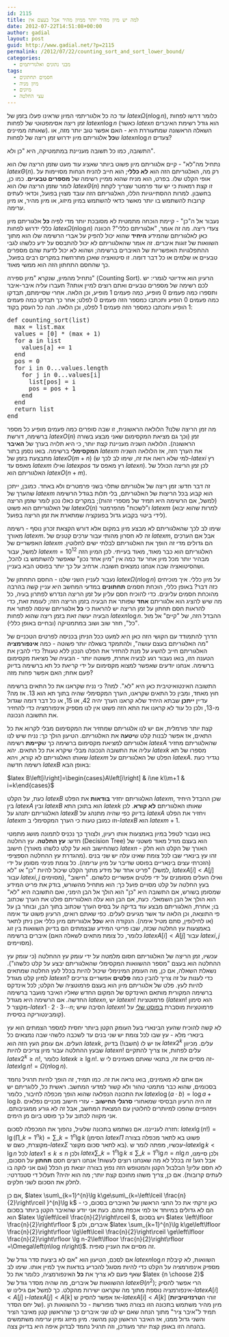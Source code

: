```yaml
---
id: 2115
title: למה יש מיון מהיר יותר ממיון מהיר אבל בעצם אין
date: 2012-07-22T14:51:08+00:00
author: gadial
layout: post
guid: http://www.gadial.net/?p=2115
permalink: /2012/07/22/counting_sort_and_sort_lower_bound/
categories:
  - מבני נתונים ואלגוריתמים
tags:
  - חסמים תחתונים
  - מיון מניה
  - מיונים
  - עצי החלטה
---
```

עד כה כל אלגוריתמי המיון שראינו פעלו בזמן של $latex \Omega\left(n\log n\right)$, כלומר דרשו לפחות זמן ריצה אסימפטוטי של לפחות $latex n\log n$ (כאשר $latex n$ הוא גודל רשימת האיברים שאותה ממיינים). השאלה הראשונה שמתעוררת היא - האם אפשר טוב יותר מזה, או ש**כל** אלגוריתם מיון ידרוש זמן ריצה של לפחות $latex n\log n$ צעדים?

התשובה, כמו כל תשובה מעניינת במתמטיקה, היא "כן ולא".

נתחיל מה"לא" - קיים אלגוריתם מיון פשוט ביותר שאציג עוד מעט שזמן הריצה שלו הוא $latex \Theta\left(n\right)$. רק מה, האלגוריתם הזה הוא **לא כללי**; הוא חייב להניח הנחות מסויימות על אופי הקלט שלו. בפרט, הוא מניח שהוא ממיין רשימה של **מספרים טבעיים**. כמו כן, לומר שזמן הריצה שלו הוא $latex \Theta\left(n\right)$ זו קצת רמאות כי יש עוד פרמטר שצריך לקחת בחשבון. למרות ההסתייגויות הללו, האלגוריתם הזה עובד מצוין בפועל, וכדאי לעתים קרובות להשתמש בו יותר מאשר כדאי להשתמש במיון מיזוג, או מיון מהיר, או מיון ערימה.

נעבור אל ה"כן" - קיימת הוכחה מתמטית לא מסובכת יותר מדי לפיה **כל** אלגוריתם מיון כללי ידרוש לפחות $latex \Omega\left(n\log n\right)$ צעדי ריצה. מה זה אומר, "אלגוריתם כללי"? הכוונה כאן לאלגוריתם שהמידע **היחיד** שהוא יכול להפיק על אברי הרשימה שלו הוא מתוך השוואות של זוגות איברים. זה אומר שהאלגוריתם לא יכול להתבסס על ידע כלשהו לגבי ההתפלגויות האפשריות של האיברים ברשימה; ושהוא לא יכול לדעת שהם מספרים טבעיים או שלמים או כל דבר דומה. זו סיטואציה שאכן מתרחשת במקרים רבים בפועל, כך שהחסם התחתון הזה הוא ממשי מאוד.

נתחיל מהמיון, שנקרא "מיון ספירה" (Counting Sort). הרעיון הוא אידיוטי לגמרי: יש לכם רשימה של מספרים טבעיים ואתם רוצים למיין אותה? תעברו עליה איבר-איבר ותספרו כמה פעמים 0 מופיע, כמה פעמים 1 מופיע, וכן הלאה. אחרי שסיימתם, תבדקו כמה פעמים 0 הופיע ותכתבו כמספר הזה פעמים 0 לפלט; אחר כך תבדקו כמה פעמים 1 הופיע ותכתבו כמספר הזה פעמים 1 לפלט, וכן הלאה. הנה כל העסק בקוד:

<pre style="font-size: 14px;" dir="ltr">def counting_sort(list)
  max = list.max
  values = [0] * (max + 1)
  for a in list
    values[a] += 1
  end
  pos = 0
  for i in 0...values.length
    for j in 0...values[i]
      list[pos] = i
      pos = pos + 1
    end
  end
  return list
end</pre>

מה זמן הריצה שלנו? הלולאה הראשונית, זו שבה סופרים כמה פעמים מופיע כל מספר ברשימה, דורשת $latex O\left(n\right)$ זמן (וכך גם מציאת המקסימום שאני מבצע בשורה הראשונה). הלולאה השניה מעניינת קצת יותר, כי היא תלויה בערך של **האיבר המקסימלי** ברשימה. בואו נסמן בתור $latex m$ את הערך הזה, אז הלולאה השניה מתבצעת בזמן של $latex O\left(m+n\right)$ (למי שלא רואה את זה, שימו לב לכך ש-$latex i$ רץ מאפס עד $latex m$ ואילו $latex pos$ רץ מאפס עד $latex n$). לכן זמן הריצה הכולל של האלגוריתם הוא $latex O\left(n+m\right)$.

זה דבר חדש: זמן ריצה של אלגוריתם שתלוי בשני פרמטרים ולא באחד. כמובן, ייתכן שהערך של $latex m$ הוא קבוע בכל הריצות של האלגוריתם, בלי תלות בגודל הרשימה (למשל, אם הרשימה היא תמיד של מספרי זהות); במקרים כאלו נכון לומר שזמן הריצה של האלגוריתם הוא פשוט $latex O\left(n\right)$ ו"לשכוח" מהפרמטר $latex m$ (למרות שהוא יבוא לידי ביטוי בקבוע גדול בפונקציה שמתארת את זמן הריצה בפועל).

שימו לב לכך שהאלגוריתם לא מבצע מיון במקום אלא דורש הקצאת זכרון נוסף - רשימה מאורך $latex m$. זה לא חסרון מהותי עבור ערכים קטנים של $latex m$, אבל אם הערכים האפשריים של $latex m$ הם גדולים מדי זה הופך את האלגוריתם לבלתי ישים לחלוטין. למשל, עבור $latex m=10^{12}$ האלגוריתם הוא כבר מאוד, מאוד בעייתי. לכן המיון הזה מבהיר יותר מכל מיון אחר עד כמה אין "מיון אחד נכון" שאפשר להשתמש בו להכל, ושהסיטואציה שבה אנחנו נמצאים חשובה. ארחיב על כך יותר בפוסט הבא בעניין.

נעבור לעניין השני שלנו - החסם התחתון של $latex \Omega\left(n\log n\right)$ על מיון כללי. איך מוכיחים כזה דבר? באופן כללי, הוכחת חסמים **תחתונים** במדעי המחשב היא עניין קשה בהרבה מהוכחת חסמים עליונים. כדי להוכיח חסם עליון על זמן הריצה הנדרש לפתרון בעיה, כל מה שיש להציג הוא אלגוריתם **אחד** שפותר את הבעיה בזמן הריצה הזה; לעומת זאת, כדי להראות חסם תחתון על זמן הריצה יש להראות כי **כל** אלגוריתם שינסה לפתור את הבעיה יעשה זאת בזמן ריצה שהוא לפחות $latex n\log n$. ההבדל הזה, של "קיים" אל מול "כל", חוזר שוב ושוב במתמטיקה (ובחיים באופן כללי).

הדרך להתמודד עם הקושי הזה כאן היא למעט ככל הניתן בכניסה לפרטים הטכניים של "מה האלגוריתם בעצם עושה", ולהתמקד בשאלה יותר פשוטה - כמה **אינפורמציה** האלגוריתם חייב להשיג על מנת להחזיר את הפלט הנכון ללא טעות? כדי להבין את הטענה הזו, בואו נעבור רגע לבעיה אחרת, פשוטה יותר - הבעיה של מציאת מקסימום ברשימה. אנחנו יודעים שאפשר למצוא מקסימום על ידי קריאת כל תא ברשימה בדיוק פעם אחת; האם אפשר פחות מזה?

התשובה האינטואיטיבית כאן היא "לא". למה? כי נניח שקראנו את כל התאים ברשימה חוץ מאחד, ומבין כל התאים שקראנו, הערך המקסימלי שהיה בתוך תא הוא 13. אז מה? עדיין **ייתכן** שבתא היחיד שלא קראנו הערך יהיה 42, או 15, או כל דבר דומה שגדול מ-13, ולכן כל עוד לא קראנו את התא הזה פשוט אין לנו מספיק אינפורמציה כדי להחזיר את התשובה הנכונה.

קצת יותר פורמלית, אם יש לנו אלגוריתם שמחזיר את המקסימום מבלי לקרוא את כל התאים, אז אפשר לבנות קלט ש**יטעה** את האלגוריתם. הטיעון הולך כך: נניח שיש לנו אלגוריתם למציאת מקסימום ברשימה כך ש**קיימת** רשימה $latex A$ שהאלגוריתם מחזיר עליה את התשובה הנכונה מבלי שיקרא את כל התאים. יהא $latex k$ מספרו של תא שאותו האלגוריתם לא קורא, ויהא $latex m$ הפלט של האלגוריתם על $latex A$. נגדיר כעת רשימה חדשה $latex B$ באופן הבא:

$latex B\left[i\right]=\begin{cases}A\left[i\right] & i\ne k\\m+1 & i=k\end{cases}$

כעת, על הקלט $latex B$ האלגוריתם יחזיר **בודאות** את הפלט $latex m$, שכן ההבדל היחיד בין $latex A$ ובין $latex B$ הוא בתוכן התא $latex k$ שאותו האלגוריתם **לא קורא**. לכן האלגוריתם יתנהג על $latex B$ בדיוק כפי שהיה מתנהג על $latex A$ ויחזיר את הפלט $latex m$ וזו כמובן טעות כי הערך המקסימלי ב-$latex B$ הוא $latex m+1$.

בואו נעבור לטפל במיון באמצעות אותו רעיון, ולצורך כך נכניס לתמונה מושג מתמטי חדש: **עץ החלטה**. עץ החלטה (Decision Tree) הוא בעצם מודל מאוד פשטני של חישוב (כשהחישוב הוא על קלט כלשהו מאורך $latex n$ - האורך של הקלט הוא חלק מהגדרת עץ ההחלטה הספציפי). זהו עץ בינארי שבו לכל צומת שאינו עלה יש שני בנים (הזכרתי עצים בינאריים בפוסט שדיבר על מיון ערימה). כל צומת פנימי מסומן על ידי פריט אחד של מידע מתוך הקלט שיכול להיות "כן" או "לא" (למשל, $latex A\left[i\right]<A\left[j\right]$ עבור $latex i,j$ מסוימים), ואילו העלים מסומנים על ידי פלטים אפשריים כלשהם. "חישוב" בעץ החלטה על קלט מסויים פועל כך: הוא מתחיל מהשורש, בודק את פריט המידע שמסומן בשורש, אם התשובה היא "כן" הוא הולך אל הבן הימני, ואם התשובה היא "לא" הוא הולך אל הבן השמאלי. כעת, אם הבן הוא עלה האלגוריתם פולט את הערך שכתוב בו; אחרת, האלגוריתם מבצע עוד בדיקה על בסיס הערך שכתוב בתוך הבן, ובוחר בן על פי התוצאה, וכן הלאה עד אשר מגיעים לעלים. כפי שאתם רואים, הרעיון פשוט עד אימה (או לחילופין, סתם מטיל אימה). הנקודה היא ש**כל** אלגוריתם מיון כללי אכן ניתן לתאר באמצעות עץ החלטה שכזה, שבו פריטי המידע שבצמתים הם בדיוק השוואות בין זוג איברים ברשימה (כלומר, כל צומת מתאים לשאלה האם $latex A\left[i\right]<A\left[j\right]$ עבור $latex i,j$ מסויימים).

עכשיו, זמן הריצה של האלגוריתם חסום מלמטה על ידי עומק עץ ההחלטה (כי עומק עץ ההחלטה הוא בעצם "מספר ההשוואות המקסימלי שהאלגוריתם יבצע על קלט כלשהו"). נשאלת השאלה, אם כן, מה העומק המינימלי שיכול להיות בכלל לעץ החלטה שמתאים למיון קלט מגודל $latex n$? כדי לענות על זה צריך להבין כמה **פלטים** אפשריים צריכים להיות לעץ. פלט של אלגוריתם מיון הוא בעצם פרמוטציה של הקלט; לכל אינדקס ברשימה המקורית מותאם האינדקס של המקום החדש שאליו האיבר מועבר ברשימה החדשה. אם הרשימה היא מגודל $latex n$, יש $latex n!$ פרמוטציות ($latex n!$ הוא סימון מקוצר ל-$latex 1\cdot2\cdot3\cdots n$; הסיבה שיש $latex n!$ פרמוטציות מוסברת [בפוסט שלי](http://www.gadial.net/2010/06/20/combinatorics_intro/) על קומבינטוריקה בסיסית).

לא קשה להוכיח שהעץ הבינארי בעל העומק הקטן ביותר יחסית למספר הצמתים הוא עץ בינארי מלא - עץ שבו לכל צומת יש שני בנים עד לשכבה כלשהי שבה נמצאים כל העלים. אם עומק העץ הזה הוא $latex k$, אז יש לו (חשבו!) בדיוק $latex 2^{k}$ עלים. מכיוון שבעץ ההחלטה עבור מיון צריכים להיות $latex n!$ עלים לפחות, אז צריך להתקיים $latex 2^{k}\ge n!$, כלומר $latex k\ge\lg n!$. זה מסיים את זה, בתנאי שאתם מאמינים לי ש-$latex \lg n!=\Omega\left(n\log n\right)$.

אם אתם לא מאמינים, בואו נראה את זה. כמו תמיד, זה הופך להיות תרגיל נחמד בסכומים, שהוא כבר מתמטי טהור ולא קשור למדעי המחשב. ראשית כל, ללוגריתם יש את התכונה הנפלאה שהוא הופך מכפלה לחיבור, כלומר $latex \log\left(a\cdot b\right)=\log a+\log b$. זה היה הרעיון הבסיסי שמאחורי **סרגלי החישוב** - עזרי חישוב מכניים נפלאים ויפהפיים שהפכו למיותרים לחלוטין עם המצאת המחשב, אבל זה לא גורע ממגניבותם. אני מקווה לכתוב על כך פוסט ביום מן הימים.

חזרה לענייננו. אם נשתמש בתכונה שלעיל, נהפוך את המכפלה לסכום: $latex \lg\left(n!\right)=\lg\left(\prod\_{k=1}^{n}k\right)=\sum\_{k=1}^{n}\lg k$ (הסימן $latex \Pi$ פשוט בא לתאר מכפלה בצורה מקוצרת, כשם ש-$latex \Sigma$ בא לתאר סכום מקוצר). עכשיו, מפתה לומר ש-$latex \lg k<\lg n$ לכל $latex 1\le k\le n$ ולכן $latex \sum\_{k=1}^{n}\lg k\le\sum\_{k=1}^{n}\lg n=n\lg n$ ולכן סיימנו, אבל רגע! זה בכלל לא מה שאנחנו רוצים לעשות! אנחנו רוצים חסם **תחתון** על הסכום, לא חסם עליון! הבלבול הקטן והמטופש הזה נפוץ בצורה יוצאת מן הכלל (וגם אני לוקה בו לעתים קרובות). אם כן, צריך משהו מחוכם קצת יותר; מה הוא יהיה? תעלול די סטנדרטי: לחלק את הסכום לשני חלקים.

אם כן, $latex \sum\_{k=1}^{n}\lg k\ge\sum\_{k=\left\lceil \frac{n}{2}\right\rceil }^{n}\lg k$ - כאן זרקתי את כל החצי הראשון של האיברים בסכום, כי הם לא גדולים במיוחד אז למי אכפת מהם. כעת אני יודע שהאיבר הקטן ביותר בסכום הוא $latex \lg\left\lceil \frac{n}{2}\right\rceil $, ויש בסכום $latex \left\lfloor \frac{n}{2}\right\rfloor $ איברים, ולכן $latex \sum_{k=1}^{n}\lg k\ge\left\lfloor \frac{n}{2}\right\rfloor \lg\left\lceil \frac{n}{2}\right\rceil \ge\left\lfloor \frac{n}{2}\right\rfloor \lg n-2\left\lfloor \frac{n}{2}\right\rfloor =\Omega\left(n\log n\right)$. זה מסיים את העניין סופית.

אם לסכם, הטיעון הוא "אם לא ביצעת סדר גודל של $latex n\log n$ השוואות, לא קיבלת מספיק אינפורמציה על הקלט כדי להיות מסוגל להכריע בודאות איך למיין אותו. שימו לב שאף פעם לא צריך את **כל** האינפורמציה, כלומר את כל $latex {n \choose 2}$ ההשוואות של איברים, מה שהיה מסדר גודל של $latex \Theta\left(n^{2}\right)$; הרי אפשר להסיק אינפורמציה נוספת מתוך מה שקראנו ישירות מהקלט. כך למשל אם גילינו ש-$latex A\left[i\right]<A\left[j\right]$ ו-$latex A\left[j\right]<A\left[k\right]$ אז אפשר להסיק ש-$latex A\left[i\right]<A\left[k\right]$ (זוהי ה**טרנזיטיביות** של יחס הסדר). מיון מהיר משתמש בתכונה הזו בצורה מאוד מפורשת - כל ההשוואות הן תמיד ל"איבר ציר" מתוך הנחה שאם יש לנו שני איברים כך שהראשון קטן מאיבר הציר והשני גדול ממנו, אז האיבר הראשון קטן מהשני. מיון מיזוג ומיון ערימה משתמשים בהנחה הזו באופן קצת יותר מעודכן, וזה תרגיל נחמד לבדוק איפה היא בדיוק צצה.